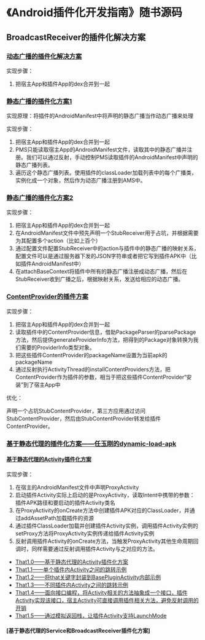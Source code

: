 # 《Android插件化开发指南》随书源码

## BroadcastReceiver的插件化解决方案
### [动态广播的插件化解决方案](./Receiver1.0)
实现步骤：
1. 把宿主App和插件App的dex合并到一起
### [静态广播的插件化方案1](./Receiver1.1)
实现原理：将插件的AndroidManifest中将声明的静态广播当作动态广播来处理

实现步骤：
1. 把宿主App和插件App的dex合并到一起
2. PMS只能读取宿主App的AndroidManifest文件，读取其中的静态广播并注册。我们可以通过反射，手动控制PMS读取插件的AndroidManifest中声明的静态广播列表。
3. 遍历这个静态广播列表。使用插件的classLoader加载列表中的每个广播类，实例化成一个对象，然后作为动态广播注册到AMS中。
### [静态广播的插件化方案2](./Receiver1.2)
实现步骤：
1. 把宿主App和插件App的dex合并到一起
2. 在AndroidManifest文件中预先声明一个StubReceiver用于占坑，并根据需要为其配置多个action（比如上百个）
3. 通过配置文件配置StubReceiver中的action与插件中的静态广播的映射关系，配置文件可以是通过服务器下发的JSON字符串或者把它写到插件APK中（比如插件AndroidManifest中）
4. 在attachBaseContext将插件中所有的静态广播注册成动态广播，然后在StubReceiver收到广播之后，根据映射关系，发送给相应的动态广播。
### [ContentProvider的插件方案](./ContentProvider2)
实现步骤：
1. 把宿主App和插件App的dex合并到一起
2. 读取插件中的ContentProvider信息，借助PackageParser的parsePackage方法，然后提供generateProviderInfo方法，把得到的Package对象转换为我们需要的ProviderInfo类型对象。
3. 把这些插件ContentProvider的packageName设置为当前apk的packageName
4. 通过反射执行ActivityThread的installContentProviders方法，把ContentProvider作为插件的参数，相当于把这些插件ContentProvider“安装”到了宿主App中

优化：

声明一个占坑StubContentProvider，第三方应用通过访问StubContentProvider，然后由StubContentProvider转发给插件ContentProvider。

### [基于静态代理的插件化方案——任玉刚的dynamic-load-apk](https://github.com/singwhatiwanna/dynamic-load-apk)
#### [基于静态代理的Activity插件化方案](./That1.5)
实现步骤：
1. 在宿主的AndroidManifest文件中声明ProxyActivity
2. 启动插件Activity实际上启动的是ProxyActivity，读取Intent中携带的参数：插件APK路径和要启动的插件Activity类名
3. 在ProxyActivity的onCreate方法中创建插件APK对应的ClassLoader，并通过addAssetPath加载插件的资源
4. 通过插件ClassLoader加载并创建插件Activity实例，调用插件Activity实例的setProxy方法将ProxyActivity实例传递给插件Activity实例
5. 反射调用插件Activity的onCreate方法，当触发ProxyActivity其他生命周期回调时，同样需要通过反射调用插件Activity与之对应的方法。

* [That1.0——基于静态代理的Activity插件化方案](./That1.0)
* [That1.1——单个插件内Activity之间的跳转示例](./That1.1)
* [That1.2——将that关键字封装到BasePluginActivity内部示例](./That1.2)
* [That1.3——不同插件内Activity之间的跳转示例](./That1.3)
* [That1.4——面向接口编程，将Activity相关的方法抽象成一个接口，插件Activity实现该接口，宿主Activity可直接调用插件相关方法，避免反射调用的开销](./That1.4)
* [That1.5——通过模拟返回栈，让插件Activity支持LaunchMode](./That1.5)

#### [基于静态代理的Service和BroadcastReceiver插件化方案]